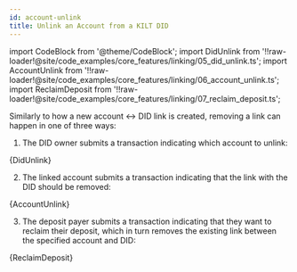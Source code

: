 ```yaml
---
id: account-unlink
title: Unlink an Account from a KILT DID
---
```


import CodeBlock from '@theme/CodeBlock';
import DidUnlink from '!!raw-loader!@site/code_examples/core_features/linking/05_did_unlink.ts';
import AccountUnlink from '!!raw-loader!@site/code_examples/core_features/linking/06_account_unlink.ts';
import ReclaimDeposit from '!!raw-loader!@site/code_examples/core_features/linking/07_reclaim_deposit.ts';

Similarly to how a new account <-> DID link is created, removing a link can happen in one of three ways:

1. The DID owner submits a transaction indicating which account to unlink:

<CodeBlock className="language-ts">
  {DidUnlink}
</CodeBlock>

2. The linked account submits a transaction indicating that the link with the DID should be removed:

<CodeBlock className="language-ts">
  {AccountUnlink}
</CodeBlock>

3. The deposit payer submits a transaction indicating that they want to reclaim their deposit, which in turn removes the existing link between the specified account and DID:

<CodeBlock className="language-ts">
  {ReclaimDeposit}
</CodeBlock>